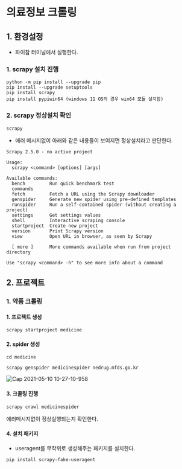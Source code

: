 # 의료정보 크롤링

## 1. 환경설정 

- 파이참 터미널에서 실행한다.

### 1. scrapy 설치 진행

```
python -m pip install --upgrade pip
pip install --upgrade setuptools
pip install scrapy
pip install pypiwin64 (windows 11 OS의 경우 win64 모듈 설치함)
```

### 2. scrapy 정상설치 확인
```
scrapy
```

- 에러 메시지없이 아래와 같은 내용들이 보여지면 정상설치라고 판단한다.
```
Scrapy 2.5.0 - no active project

Usage:
  scrapy <command> [options] [args]

Available commands:
  bench         Run quick benchmark test
  commands
  fetch         Fetch a URL using the Scrapy downloader
  genspider     Generate new spider using pre-defined templates
  runspider     Run a self-contained spider (without creating a project)
  settings      Get settings values
  shell         Interactive scraping console
  startproject  Create new project
  version       Print Scrapy version
  view          Open URL in browser, as seen by Scrapy

  [ more ]      More commands available when run from project directory

Use "scrapy <command> -h" to see more info about a command

```

## 2. 프로젝트 

### 1. 약품 크롤링

#### 1. 프로젝트 생성
```
scrapy startproject medicine
```

#### 2. spider 생성
``` 
cd medicine

scrapy genspider medicinespider nedrug.mfds.go.kr
```
![Cap 2021-05-10 10-27-10-958](https://user-images.githubusercontent.com/7462877/117594945-511e5180-b17a-11eb-9ea1-242b2c6de98a.jpg)

#### 3. 크콜링 진행
```
scrapy crawl medicinespider
```
에러메시지없이 정상실행되는지 확인한다.

#### 4. 설치 패키지
- useragent를 무작위로 생성해주는 패키지를 설치한다.
``` 
pip install scrapy-fake-useragent
```

